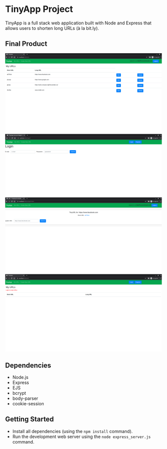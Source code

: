 # TinyApp Project

TinyApp is a full stack web application built with Node and Express that allows users to shorten long URLs (à la bit.ly).

## Final Product

!["screenshot  of URLs page"](https://github.com/Justin-Moretto/tinyapp/blob/master/docs/urls-page.png?raw=true)
!["screenshot of login page"](https://github.com/Justin-Moretto/tinyapp/blob/master/docs/login-page.png?raw=true)
!["screenshot of updating a single url page"](https://github.com/Justin-Moretto/tinyapp/blob/master/docs/update-url.png?raw=true)
!["screenshot of URLs page when not signed in"](https://github.com/Justin-Moretto/tinyapp/blob/master/docs/urls-notLoggedIn.png?raw=true)

## Dependencies

- Node.js
- Express
- EJS
- bcrypt
- body-parser
- cookie-session

## Getting Started

- Install all dependencies (using the `npm install` command).
- Run the development web server using the `node express_server.js` command.
